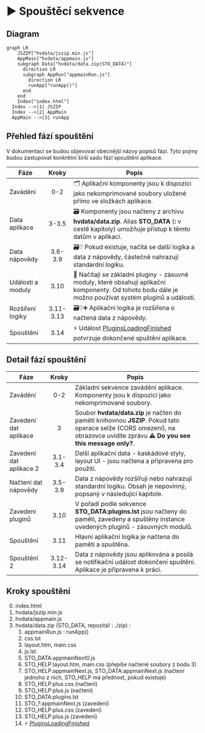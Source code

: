 # ▶️ Spouštěcí sekvence

## Diagram

```mermaid
graph LR
    JSZIP["hvdata/jszip.min.js"]
    AppMain["hvdata/appmain.js"]
    subgraph Data["hvdata/data.zip(STO_DATA)"]
      direction LR
      subgraph AppRun["appmainRun.js"]
        direction LR
        runApp["runApp()"]
      end
    end
    Index["index.html"]
  Index -->|1| JSZIP
  Index -->|2| AppMain
  AppMain -->|3| runApp
```

## Přehled fází spouštění

V dokumentaci se budou objevovat obecnější názvy popisů fází. Tyto pojmy budou zastupovat konkrétní širší sadu fází spouštění aplikace.

| Fáze | Kroky | Popis |
|---|:---:|---|
| Zavádění | 0-2 | 🗂️ Aplikační komponenty jsou k dispozici jako nekomprimované soubory uložené přímo ve složkách aplikace. |
| Data aplikace | 3-3.5 | 🗃️ Komponenty jsou načteny z archivu **hvdata/data.zip**. Alias **STO_DATA** (**:** v cestě kapitoly) umožňuje přístup k těmto datům v aplikaci. |
| Data nápovědy | 3.6-3.9 | 🗃️❔ Pokud existuje, načítá se další logika a data z nápovědy, částečně nahrazují standardní logiku. |
| Události a moduly | 3.10 | 🧩 Načítají se základní pluginy - zásuvné moduly, které obsahují aplikační komponenty. Od tohoto bodu dále je možno používat systém pluginů a událostí. |
| Rozšíření logiky | 3.11-3.13 | 🗃️❔➕ Aplikační logika je rozšířena o načtená data z nápovědy. |
| Spouštění | 3.14 | ⚡ Událost [PluginsLoadingFinished][PluginsLoadingFinished] potvrzuje dokončené spuštění aplikace. |

## Detail fází spouštění

| Fáze | Kroky | Popis |
|---|:---:|---|
| Zavádění | 0-2 | Základní sekvence zavádění aplikace. Komponenty jsou k dispozici jako nekomprimované soubory. |
| Zavedení dat aplikace | 3 | Soubor **hvdata/data.zip** je načten do paměti knihovnou **JSZIP**. Pokud tato operace selže (CORS omezení), na obrazovce uvidíte zprávu **⚠ Do you see this message only?**. |
| Zavedení dat aplikace 2 | 3.1-3.4 | Další aplikační data - kaskádové styly, layout UI - jsou načtena a připravena pro použití. |
| Načtení dat nápovědy | 3.5-3.9 | Data z nápovědy rozšiřují nebo nahrazují standardní logiku. Obsah je nepovinný, popsaný v následující kapitole. |
| Zavedení pluginů | 3.10 | V pořadí podle sekvence **STO_DATA:plugins.lst** jsou načteny do paměti, zavedeny a spuštěny instance uvedených pluginů - zásuvných modulů. |
| Spouštění | 3.11 | Hlavní aplikační logika je načtena do paměti a spuštěna. |
| Spouštění 2 | 3.12-3.14 | Data z nápovědy jsou aplikována a posílá se notifikační událost dokončení spuštění. Aplikace je připravena k práci. |

## Kroky spouštění

0. index.html
1. hvdata/jszip.min.js
2. hvdata/appmain.js
3. hvdata/data.zip (STO_DATA, repozitář : ./zip) : 
   1. appmainRun.js : runApp()
   2. css.lst
   3. layout.htm, main.css
   4. js.lst
   5. STO_DATA:appmainNext0.js
   6. STO_HELP:layout.htm, main.css (přepíše načtené soubory z bodu 3)
   7. STO_HELP:appmainNext.js, STO_DATA:appmainNext.js (načtení jednoho z nich, STO_HELP má přednost, pokud existuje)
   8. STO_HELP:plus.css (načtení)
   9. STO_HELP:plus.js (načtení)
   10. STO_DATA:plugins.lst
   11. STO_?:appmainNext.js (zavedení)
   12. STO_HELP:plus.css (zavedení)
   13. STO_HELP:plus.js (zavedení)
   14. ⚡ [PluginsLoadingFinished][PluginsLoadingFinished]

[PluginsLoadingFinished]: :_evt:PluginsLoadingFinished.md "PluginsLoadingFinished"

